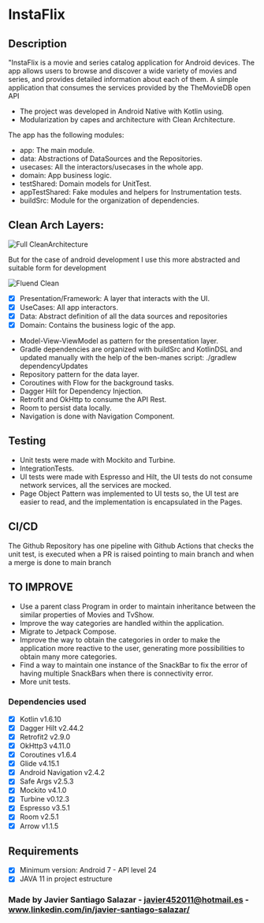 # InstaFlix

## Description

"InstaFlix is a movie and series catalog application for Android devices. The app allows users to browse and discover a wide variety of movies and series, and provides detailed information about each of them. A simple application that consumes the services provided by the TheMovieDB open API

- The project was developed in Android Native with Kotlin using.
- Modularization by capes and architecture with Clean Architecture.

The app has the following modules:

- app: The main module.
- data: Abstractions of DataSources and the Repositories.
- usecases: All the interactors/usecases in the whole app.
- domain: App business logic.
- testShared: Domain models for UnitTest.
- appTestShared: Fake modules and helpers for Instrumentation tests.
- buildSrc: Module for the organization of dependencies.

## Clean Arch Layers: 

![Full CleanArchitecture](https://user-images.githubusercontent.com/100961042/236562750-18dc2622-89c4-439f-87f0-ccb7c65fe221.png)

But for the case of android development I use this more abstracted and suitable form for development

![Fluend Clean](https://user-images.githubusercontent.com/100961042/236562816-881dc805-a1ed-4253-83a3-b3a835810e82.png)

- [x] Presentation/Framework: A layer that interacts with the UI.
- [x] UseCases: All app interactors. 
- [x] Data: Abstract definition of all the data sources and repositories
- [x] Domain: Contains the business logic of the app.

- Model-View-ViewModel as pattern for the presentation layer.
- Gradle dependencies are organized with buildSrc and KotlinDSL and updated manually with the help of the ben-manes script: ./gradlew dependencyUpdates
- Repository pattern for the data layer.
- Coroutines with Flow for the background tasks.
- Dagger Hilt for Dependency Injection.
- Retrofit and OkHttp to consume the API Rest. 
- Room to persist data locally.
- Navigation is done with Navigation Component.


## Testing

- Unit tests were made with Mockito and Turbine.
- IntegrationTests.
- UI tests were made with Espresso and Hilt, the UI tests do not consume network services, all the services are mocked.
- Page Object Pattern was implemented to UI tests so, the UI test are easier to read, and the implementation is encapsulated in the Pages.

## CI/CD

The Github Repository has one pipeline with Github Actions that checks the unit test, is executed when a PR is raised
pointing to main branch and when a merge is done to main branch

## TO IMPROVE

- Use a parent class Program in order to maintain inheritance between the similar properties of Movies and TvShow.
- Improve the way categories are handled within the application.
- Migrate to Jetpack Compose.
- Improve the way to obtain the categories in order to make the application more reactive to the user, generating more possibilities to obtain many more categories.
- Find a way to maintain one instance of the SnackBar to fix the error of having multiple SnackBars when there is connectivity error.
- More unit tests.

### Dependencies used

- [x] Kotlin v1.6.10
- [x] Dagger Hilt v2.44.2
- [x] Retrofit2 v2.9.0
- [x] OkHttp3 v4.11.0
- [x] Coroutines v1.6.4
- [x] Glide v4.15.1
- [x] Android Navigation v2.4.2
- [x] Safe Args v2.5.3
- [x] Mockito v4.1.0
- [x] Turbine v0.12.3
- [x] Espresso v3.5.1
- [x] Room v2.5.1
- [x] Arrow v1.1.5

## Requirements

- [x] Minimum version: Android 7 - API level 24
- [x] JAVA 11 in project estructure

### Made by Javier Santiago Salazar - javier452011@hotmail.es - www.linkedin.com/in/javier-santiago-salazar/
